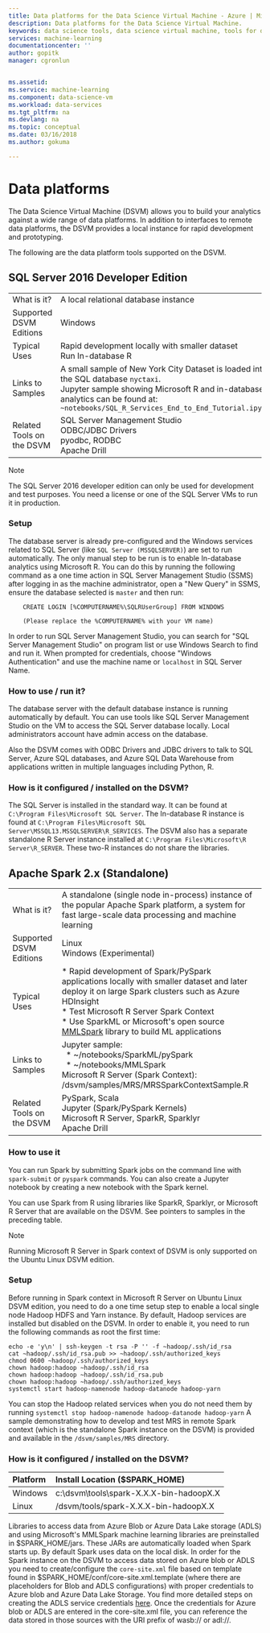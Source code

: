 ```yaml
---
title: Data platforms for the Data Science Virtual Machine - Azure | Microsoft Docs
description: Data platforms for the Data Science Virtual Machine.
keywords: data science tools, data science virtual machine, tools for data science, linux data science
services: machine-learning
documentationcenter: ''
author: gopitk
manager: cgronlun


ms.assetid: 
ms.service: machine-learning
ms.component: data-science-vm
ms.workload: data-services
ms.tgt_pltfrm: na
ms.devlang: na
ms.topic: conceptual
ms.date: 03/16/2018
ms.author: gokuma

---
```


# Data platforms

The Data Science Virtual Machine (DSVM) allows you to build your analytics against a wide range of data platforms. In addition to interfaces to remote data platforms, the DSVM provides a local instance for rapid development and prototyping. 

The following are the data platform tools supported on the DSVM. 

## SQL Server 2016 Developer Edition

| | |
| ------------- | ------------- |
| What is it?   | A local relational database instance      |
| Supported DSVM Editions      | Windows      |
| Typical Uses      | Rapid development locally with smaller dataset <br/> Run In-database R   |
| Links to Samples      |    A small sample of New York City Dataset is loaded into the SQL database `nyctaxi`. <br/> Jupyter sample showing Microsoft R and in-database analytics can be found at:<br/> `~notebooks/SQL_R_Services_End_to_End_Tutorial.ipynb`  |
| Related Tools on the DSVM       | SQL Server Management Studio <br/> ODBC/JDBC Drivers<br/> pyodbc, RODBC<br />Apache Drill      |

> [!NOTE]
> The SQL Server 2016 developer edition can only be used for development and test purposes. You need a license or one of the SQL Server VMs to run it in production. 


### Setup

The database server is already pre-configured and the Windows services related to SQL Server (like `SQL Server (MSSQLSERVER)`) are set to run automatically. The only manual step to be run is to enable In-database analytics using Microsoft R. You can do this by  running the following command as a one time action in SQL Server Management Studio (SSMS) after logging in as the machine administrator, open a "New Query" in SSMS, ensure the database selected is `master` and then run: 

        CREATE LOGIN [%COMPUTERNAME%\SQLRUserGroup] FROM WINDOWS 

        (Please replace the %COMPUTERNAME% with your VM name)
       
In order to run SQL Server Management Studio, you can search for "SQL Server Management Studio" on program list or use Windows Search to find and run it. When prompted for credentials, choose "Windows Authentication" and use the machine name or ```localhost``` in SQL Server Name. 

### How to use / run it?  

The database server with the default database instance is running automatically by default. You can use tools like SQL Server Management Studio on the VM to access the SQL Server database locally. Local administrators account have admin access on the database. 

Also the DSVM comes with ODBC Drivers and JDBC drivers to talk to SQL Server, Azure SQL databases, and Azure SQL Data Warehouse from applications written in multiple languages including Python, R. 

### How is it configured / installed on the DSVM? 

The SQL Server is installed in the standard way. It can be found at `C:\Program Files\Microsoft SQL Server`. The In-database R instance is found at `C:\Program Files\Microsoft SQL Server\MSSQL13.MSSQLSERVER\R_SERVICES`. The DSVM also has a separate standalone R Server instance installed at `C:\Program Files\Microsoft\R Server\R_SERVER`. These two-R instances do not share the libraries.


## Apache Spark 2.x (Standalone)

| | |
| ------------- | ------------- |
| What is it?   | A standalone (single node in-process) instance of the popular Apache Spark platform, a system for fast large-scale data processing and machine learning     |
| Supported DSVM Editions      | Linux <br /> Windows (Experimental)      |
| Typical Uses      | * Rapid development of Spark/PySpark applications locally with smaller dataset and later deploy it on large Spark clusters such as Azure HDInsight<br/> * Test Microsoft R Server Spark Context <br />* Use SparkML or Microsoft's open source [MMLSpark](https://github.com/Azure/mmlspark) library to build ML applications  |
| Links to Samples      |    Jupyter sample: <br />&nbsp;&nbsp;* ~/notebooks/SparkML/pySpark <br /> &nbsp;&nbsp;* ~/notebooks/MMLSpark <br /> Microsoft R Server (Spark Context): /dsvm/samples/MRS/MRSSparkContextSample.R |
| Related Tools on the DSVM       | PySpark, Scala<br/>Jupyter (Spark/PySpark Kernels)<br/>Microsoft R Server, SparkR, Sparklyr <br />Apache Drill      |

### How to use it
You can run Spark by submitting Spark jobs on the command line with `spark-submit` or `pyspark` commands. You can also create a Jupyter notebook by creating a new notebook with the Spark kernel. 

You can use Spark from R using libraries like SparkR, Sparklyr, or Microsoft R Server that are available on the DSVM. See pointers to samples in the preceding table. 

> [!NOTE]
> Running Microsoft R Server in Spark context of DSVM is only supported on the Ubuntu Linux DSVM edition. 



### Setup
Before running in Spark context in Microsoft R Server on Ubuntu Linux DSVM edition, you need to do a one time setup step to enable a local single node Hadoop HDFS and Yarn instance. By default, Hadoop services are installed but disabled on the DSVM. In order to enable it, you need to run the following commands as root the first time:

    echo -e 'y\n' | ssh-keygen -t rsa -P '' -f ~hadoop/.ssh/id_rsa
    cat ~hadoop/.ssh/id_rsa.pub >> ~hadoop/.ssh/authorized_keys
    chmod 0600 ~hadoop/.ssh/authorized_keys
    chown hadoop:hadoop ~hadoop/.ssh/id_rsa
    chown hadoop:hadoop ~hadoop/.ssh/id_rsa.pub
    chown hadoop:hadoop ~hadoop/.ssh/authorized_keys
    systemctl start hadoop-namenode hadoop-datanode hadoop-yarn

You can stop the Hadoop related services when you do not need them by running ````systemctl stop hadoop-namenode hadoop-datanode hadoop-yarn````
A sample demonstrating how to develop and test MRS in remote Spark context (which is the standalone Spark instance on the DSVM) is provided and available in the `/dsvm/samples/MRS` directory. 


### How is it configured / installed on the DSVM? 
|Platform|Install Location ($SPARK_HOME)|
|:--------|:--------|
|Windows | c:\dsvm\tools\spark-X.X.X-bin-hadoopX.X|
|Linux   | /dsvm/tools/spark-X.X.X-bin-hadoopX.X|


Libraries to access data from Azure Blob or Azure Data Lake storage (ADLS) and using Microsoft's MMLSpark machine learning libraries are preinstalled  in $SPARK_HOME/jars. These JARs are automatically loaded when Spark starts up. By default Spark uses data on the local disk. In order for the Spark  instance on the DSVM to access data stored on Azure blob or ADLS you need to create/configure the `core-site.xml` file based on template found in $SPARK_HOME/conf/core-site.xml.template (where there are placeholders for Blob and ADLS configurations) with proper credentials to Azure blob and Azure Data Lake Storage. You find more detailed steps on creating the ADLS service credentials [here](https://docs.microsoft.com/azure/data-lake-store/data-lake-store-authenticate-using-active-directory#create-an-active-directory-application). Once the credentials for Azure blob or ADLS are entered in the core-site.xml file, you can reference the data stored in those sources with the URI prefix of wasb:// or adl://. 

